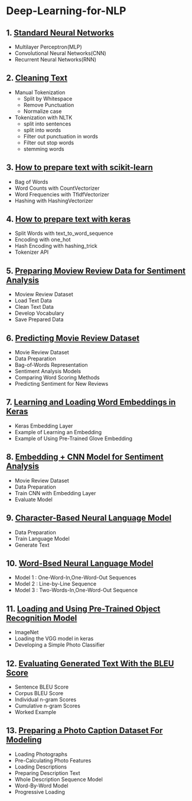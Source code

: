 # Deep-Learning-for-NLP

## 1. [Standard Neural Networks](https://github.com/kuluruvineeth/Deep-Learning-for-NLP/blob/main/Standard%20Network%20Models.ipynb)
   * Multilayer Perceptron(MLP)
   * Convolutional Neural Networks(CNN)
   * Recurrent Neural Networks(RNN) 

## 2. [Cleaning Text](https://github.com/kuluruvineeth/Deep-Learning-for-NLP/blob/main/Cleaning%20Text%20Manually%20and%20with%20NLTK.ipynb)
   * Manual Tokenization
      * Split by Whitespace
      * Remove Punctuation
      * Normalize case
   * Tokenization with NLTK
      * split into sentences
      * split into words
      * Filter out punctuation in words
      * Filter out stop words
      * stemming words 

## 3. [How to prepare text with scikit-learn](https://github.com/kuluruvineeth/Deep-Learning-for-NLP/blob/main/How%20to%20Prepare%20Text%20Data%20with%20Scikit-Learn.ipynb)
   * Bag of Words
   * Word Counts with CountVectorizer
   * Word Frequencies with TfidfVectorizer
   * Hashing with HashingVectorizer

## 4. [How to prepare text with keras](https://github.com/kuluruvineeth/Deep-Learning-for-NLP/blob/main/How%20to%20prepare%20text%20data%20with%20keras.ipynb)
   * Split Words with text_to_word_sequence
   * Encoding with one_hot
   * Hash Encoding with hashing_trick
   * Tokenizer API

## 5. [Preparing Moview Review Data for Sentiment Analysis](https://github.com/kuluruvineeth/Deep-Learning-for-NLP/blob/main/Movie%20Review%20Data%20for%20Sentiment%20Analysis%20using%20BOW%20model.ipynb)
   * Moview Review Dataset
   * Load Text Data
   * Clean Text Data
   * Develop Vocabulary
   * Save Prepared Data 

## 6. [Predicting Movie Review Dataset](https://github.com/kuluruvineeth/Deep-Learning-for-NLP/blob/main/Developing%20a%20Neural%20Bag-of-Words%20Model%20for%20Sentiment%20Analysis.ipynb)
   * Movie Review Dataset
   * Data Preparation
   * Bag-of-Words Representation
   * Sentiment Analysis Models
   * Comparing Word Scoring Methods
   * Predicting Sentiment for New Reviews

## 7. [Learning and Loading Word Embeddings in Keras](https://github.com/kuluruvineeth/Deep-Learning-for-NLP/blob/main/Learning%20and%20Loading%20Word%20Embeddings%20in%20Keras.ipynb)
   * Keras Embedding Layer
   * Example of Learning an Embedding
   * Example of Using Pre-Trained Glove Embedding 

## 8. [Embedding + CNN Model for Sentiment Analysis](https://github.com/kuluruvineeth/Deep-Learning-for-NLP/blob/main/Embedding%20%2B%20CNN%20Model%20for%20Sentiment%20Analysis.ipynb)
   * Movie Review Dataset
   * Data Preparation
   * Train CNN with Embedding Layer
   * Evaluate Model

## 9. [Character-Based Neural Language Model](https://github.com/kuluruvineeth/Deep-Learning-for-NLP/blob/main/Character-Based%20Neural%20Language%20Model.ipynb)
   * Data Preparation
   * Train Language Model
   * Generate Text

## 10. [Word-Bsed Neural Language Model](https://github.com/kuluruvineeth/Deep-Learning-for-NLP/blob/main/Word-Based%20Neural%20Language%20Model.ipynb)
   * Model 1 : One-Word-In,One-Word-Out Sequences
   * Model 2 : Line-by-Line Sequence
   * Model 3 : Two-Words-In,One-Word-Out Sequence

## 11. [Loading and Using Pre-Trained Object Recognition Model](https://github.com/kuluruvineeth/Deep-Learning-for-NLP/blob/main/Loading%20and%20Using%20a%20Pre-Trained%20Object%20Recognition%20Model.ipynb)
   * ImageNet
   * Loading the VGG model in keras
   * Developing a Simple Photo Classifier

## 12. [Evaluating Generated Text With the BLEU Score](https://github.com/kuluruvineeth/Deep-Learning-for-NLP/blob/main/Evaluating%20Generated%20Text%20with%20the%20BLEU%20Score.ipynb)
   * Sentence BLEU Score
   * Corpus BLEU Score
   * Individual n-gram Scores
   * Cumulative n-gram Scores
   * Worked Example

## 13. [Preparing a Photo Caption Dataset For Modeling](https://github.com/kuluruvineeth/Deep-Learning-for-NLP/blob/main/Preparing%20a%20Photo%20Caption%20Dataset%20for%20Modeling.ipynb)
   * Loading Photographs
   * Pre-Calculating Photo Features
   * Loading Descriptions
   * Preparing Description Text
   * Whole Description Sequence Model
   * Word-By-Word Model
   * Progressive Loading


